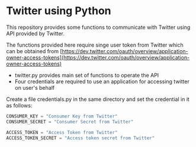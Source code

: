 # Twitter using Python #

This repository provides some functions to communicate with Twitter using API provided by Twitter.

The functions provided here require singe user token from Twitter which can be obtained from [https://dev.twitter.com/oauth/overview/application-owner-access-tokens](https://dev.twitter.com/oauth/overview/application-owner-access-tokens)


* twitter.py provides main set of functions to operate the API
* Four credentials are required to use an application for accessing twitter on user's behalf

Create a file credentials.py in the same directory and set the credential in it as follows:

```python
CONSUMER_KEY = "Consumer Key from Twitter"
CONSUMER_SECRET = "Consumer Secret from Twitter"

ACCESS_TOKEN = "Access Token from Twitter"
ACCESS_TOKEN_SECRET = "Access token secret from Twitter"
```